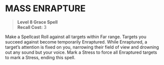 # MASS ENRAPTURE

> **Level 8 Grace Spell**  
> **Recall Cost:** 3

Make a Spellcast Roll against all targets within Far range. Targets you succeed against become temporarily Enraptured. While Enraptured, a target’s attention is fixed on you, narrowing their field of view and drowning out any sound but your voice. Mark a Stress to force all Enraptured targets to mark a Stress, ending this spell.
